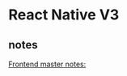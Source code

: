 # React Native V3

## notes
[Frontend master notes:](https://kadikraman.github.io/react-native-v3-course/docs/components-and-styling/5-2-delete-button/)
